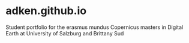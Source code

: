 # adken.github.io
Student portfolio for the erasmus mundus Copernicus masters in Digital Earth at University of Salzburg and Brittany Sud 
